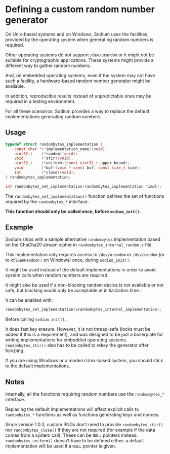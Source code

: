 # Defining a custom random number generator

On Unix-based systems and on Windows, Sodium uses the facilities provided by the operating system when generating random numbers is required.

Other operating systems do not support `/dev/urandom` or it might not be suitable for cryptographic applications. These systems might provide a different way to gather random numbers.

And, on embedded operating systems, even if the system may not have such a facility, a hardware-based random number generator might be available.

In addition, reproducible results instead of unpredictable ones may be required in a testing environment.

For all these scenarios, Sodium provides a way to replace the default implementations generating random numbers.

## Usage

``` c
typedef struct randombytes_implementation {
    const char *(*implementation_name)(void);
    uint32_t    (*random)(void);
    void        (*stir)(void);
    uint32_t    (*uniform)(const uint32_t upper_bound);
    void        (*buf)(void * const buf, const size_t size);
    int         (*close)(void);
} randombytes_implementation;

int randombytes_set_implementation(randombytes_implementation *impl);
```

The `randombytes_set_implementation()` function defines the set of functions required by the `randombytes_*` interface.

**This function should only be called once, before `sodium_init()`.**

## Example

Sodium ships with a sample alternative `randombytes` implementation based on the ChaCha20 stream cipher in `randombytes_internal_random.c` file.

This implementation only requires access to `/dev/urandom` or `/dev/random` (or to `RtlGenRandom()` on Windows) once, during `sodium_init()`.

It might be used instead of the default implementations in order to avoid system calls when random numbers are required.

It might also be used if a non-blocking random device is not available or not safe, but blocking would only be acceptable at initialization time.

It can be enabled with:

``` c
randombytes_set_implementation(&randombytes_internal_implementation);
```

Before calling `sodium_init()`.

It does fast key erasure. However, it is not thread-safe (locks must be added if this is a requirement), and was designed to be just a boilerplate for writing implementations for embedded operating systems. `randombytes_stir()` also has to be called to rekey the generator after fork()ing.

If you are using Windows or a modern Unix-based system, you should stick to the default implementations.

## Notes

Internally, all the functions requiring random numbers use the `randombytes_*` interface.

Replacing the default implementations will affect explicit calls to `randombytes_*` functions as well as functions generating keys and nonces.

Since version 1.0.3, custom RNGs don’t need to provide `randombytes_stir()` nor `randombytes_close()` if they are not required (for example if the data comes from a system call). These can be `NULL` pointers instead. `randombytes_uniform()` doesn’t have to be defined either: a default implementation will be used if a `NULL` pointer is given.
